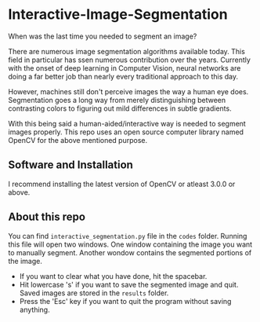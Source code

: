 # Interactive-Image-Segmentation

When was the last time you needed to segment an image?

There are numerous image segmentation algorithms available today. This field in particular has ssen numerous contribution over the years. Currently with the onset of deep learning in Computer Vision, neural networks are doing a far better job than nearly every traditional approach to this day.

However, machines still don't perceive images the way a human eye does. Segmentation goes a long way from merely distinguishing between contrasting colors to figuring out mild differences in subtle gradients. 

With this being said a human-aided/interactive way is needed to segment images properly. This repo uses an open source computer library named OpenCV for the above mentioned purpose.

## Software and Installation

I recommend installing the latest version of OpenCV or atleast 3.0.0 or above. 

## About this repo

You can find `interactive_segmentation.py` file in the `codes` folder. Running this file will open two windows. One window containing the image you want to manually segment. Another wondow contains the segmented portions of the image. 

- If you want to clear what you have done, hit the spacebar. 
- Hit lowercase 's' if you want to save the segmented image and quit. Saved images are stored in the `results` folder. 
- Press the 'Esc' key if you want to quit the program without saving anything.



